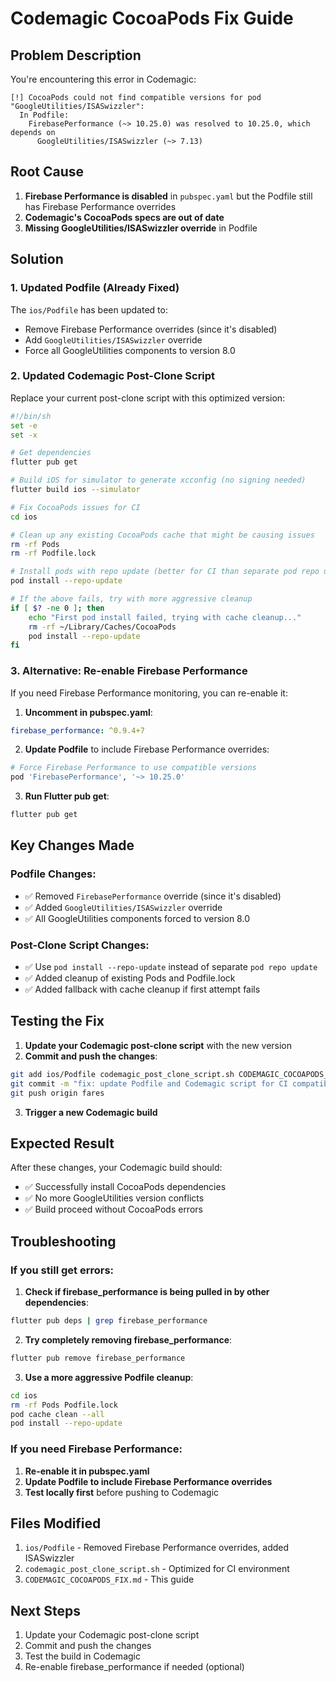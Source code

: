 # Codemagic CocoaPods Fix Guide

## Problem Description

You're encountering this error in Codemagic:
```
[!] CocoaPods could not find compatible versions for pod "GoogleUtilities/ISASwizzler":
  In Podfile:
    FirebasePerformance (~> 10.25.0) was resolved to 10.25.0, which depends on
      GoogleUtilities/ISASwizzler (~> 7.13)
```

## Root Cause

1. **Firebase Performance is disabled** in `pubspec.yaml` but the Podfile still has Firebase Performance overrides
2. **Codemagic's CocoaPods specs are out of date**
3. **Missing GoogleUtilities/ISASwizzler override** in Podfile

## Solution

### 1. Updated Podfile (Already Fixed)

The `ios/Podfile` has been updated to:
- Remove Firebase Performance overrides (since it's disabled)
- Add `GoogleUtilities/ISASwizzler` override
- Force all GoogleUtilities components to version 8.0

### 2. Updated Codemagic Post-Clone Script

Replace your current post-clone script with this optimized version:

```bash
#!/bin/sh
set -e
set -x

# Get dependencies
flutter pub get

# Build iOS for simulator to generate xcconfig (no signing needed)
flutter build ios --simulator

# Fix CocoaPods issues for CI
cd ios

# Clean up any existing CocoaPods cache that might be causing issues
rm -rf Pods
rm -rf Podfile.lock

# Install pods with repo update (better for CI than separate pod repo update)
pod install --repo-update

# If the above fails, try with more aggressive cleanup
if [ $? -ne 0 ]; then
    echo "First pod install failed, trying with cache cleanup..."
    rm -rf ~/Library/Caches/CocoaPods
    pod install --repo-update
fi
```

### 3. Alternative: Re-enable Firebase Performance

If you need Firebase Performance monitoring, you can re-enable it:

1. **Uncomment in pubspec.yaml**:
```yaml
firebase_performance: ^0.9.4+7
```

2. **Update Podfile** to include Firebase Performance overrides:
```ruby
# Force Firebase Performance to use compatible versions
pod 'FirebasePerformance', '~> 10.25.0'
```

3. **Run Flutter pub get**:
```bash
flutter pub get
```

## Key Changes Made

### Podfile Changes:
- ✅ Removed `FirebasePerformance` override (since it's disabled)
- ✅ Added `GoogleUtilities/ISASwizzler` override
- ✅ All GoogleUtilities components forced to version 8.0

### Post-Clone Script Changes:
- ✅ Use `pod install --repo-update` instead of separate `pod repo update`
- ✅ Added cleanup of existing Pods and Podfile.lock
- ✅ Added fallback with cache cleanup if first attempt fails

## Testing the Fix

1. **Update your Codemagic post-clone script** with the new version
2. **Commit and push the changes**:
```bash
git add ios/Podfile codemagic_post_clone_script.sh CODEMAGIC_COCOAPODS_FIX.md
git commit -m "fix: update Podfile and Codemagic script for CI compatibility"
git push origin fares
```

3. **Trigger a new Codemagic build**

## Expected Result

After these changes, your Codemagic build should:
- ✅ Successfully install CocoaPods dependencies
- ✅ No more GoogleUtilities version conflicts
- ✅ Build proceed without CocoaPods errors

## Troubleshooting

### If you still get errors:

1. **Check if firebase_performance is being pulled in by other dependencies**:
```bash
flutter pub deps | grep firebase_performance
```

2. **Try completely removing firebase_performance**:
```bash
flutter pub remove firebase_performance
```

3. **Use a more aggressive Podfile cleanup**:
```bash
cd ios
rm -rf Pods Podfile.lock
pod cache clean --all
pod install --repo-update
```

### If you need Firebase Performance:

1. **Re-enable it in pubspec.yaml**
2. **Update Podfile to include Firebase Performance overrides**
3. **Test locally first** before pushing to Codemagic

## Files Modified

1. `ios/Podfile` - Removed Firebase Performance overrides, added ISASwizzler
2. `codemagic_post_clone_script.sh` - Optimized for CI environment
3. `CODEMAGIC_COCOAPODS_FIX.md` - This guide

## Next Steps

1. Update your Codemagic post-clone script
2. Commit and push the changes
3. Test the build in Codemagic
4. Re-enable firebase_performance if needed (optional) 